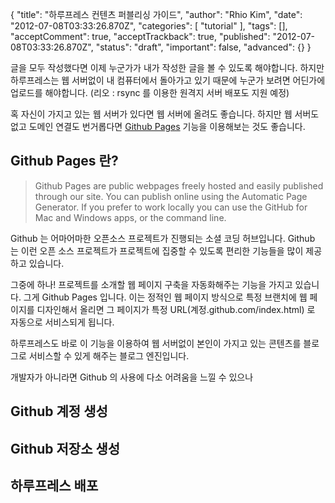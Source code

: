 {
    "title": "하루프레스 컨텐츠 퍼블리싱 가이드",
    "author": "Rhio Kim",
    "date": "2012-07-08T03:33:26.870Z",
    "categories": [
        "tutorial"
    ],
    "tags": [],
    "acceptComment": true,
    "acceptTrackback": true,
    "published": "2012-07-08T03:33:26.870Z",
    "status": "draft",
    "important": false,
    "advanced": {}
}

글을 모두 작성했다면 이제 누군가가 내가 작성한 글을 볼 수 있도록 해야합니다.  하지만 하루프레스는 웹 서버없이 내 컴퓨터에서 돌아가고 있기 때문에 누군가 보려면 어딘가에 업로드를 해야합니다. (리오 : rsync 를 이용한 원격지 서버 배포도 지원 예정)

혹 자신이 가지고 있는 웹 서버가 있다면 웹 서버에 올려도 좋습니다.  하지만 웹 서버도 없고 도메인 연결도 번거롭다면 [Github Pages](https://help.github.com/articles/what-are-github-pages) 기능을 이용해보는 것도 좋습니다.

## Github Pages 란?

>Github Pages are public webpages freely hosted and easily published through our site. You can publish online using the Automatic Page Generator. If you prefer to work locally you can use the GitHub for Mac and Windows apps, or the command line.

Github 는 어마어마한 오픈소스 프로젝트가 진행되는 소셜 코딩 허브입니다.  Github 는 이런 오픈 소스 프로젝트가 프로젝트에 집중할 수 있도록 편리한 기능들을 많이 제공하고 있습니다. 

그중에 하나! 프로젝트를 소개할 웹 페이지 구축을 자동화해주는 기능을 가지고 있습니다. 그게 Github Pages 입니다. 이는 정적인 웹 페이지 방식으로 특정 브랜치에 웹 페이지를 디자인해서 올리면 그 페이지가 특정 URL(계정.github.com/index.html) 로 자동으로 서비스되게 됩니다.

하루프레스도 바로 이 기능을 이용하여 웹 서버없이 본인이 가지고 있는 콘텐츠를 블로그로 서비스할 수 있게 해주는 블로그 엔진입니다.

개발자가 아니라면 Github 의 사용에 다소 어려움을 느낄 수 있으나 

## Github 계정 생성

## Github 저장소 생성

## 하루프레스 배포